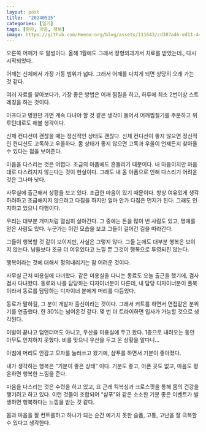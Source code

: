 ```yaml
---
layout: post
title:  "20240515"
categories: [일기]
tags: [환자, 마음, 행복]
image: https://github.com/Heeom-org/blog/assets/111643/cd387a46-ed11-4481-a0da-345cde0489ae
---
```


오른쪽 어깨가 또 말썽이다. 올해 1월에도 그래서 정형외과가서 치료를 받았는데., 다시 시작되었다.

어깨는 신체에서 가장 가동 범위가 넓다. 그래서 어깨를 다치게 되면 상당히 오래 가는 것 같다.

여러 자료를 찾아보다가, 가장 좋은 방법은 어깨 찜질을 하고, 하루에 최소 2번이상 스트레칭을 하는 것이다.

아프다고 병원만 가면 계속 다녀야 할 것 같은 생각이 들어서 어깨찜질기를 주문하고 위 루틴대로도 해볼 생각이다.

신체 컨디션이 괜찮을 때는 정신적인 상태도 괜찮다. 신체 컨디션이 좋지 않으면 정신적인 컨디션도 고독하고 우울하다. 몸 상태가 좋지 않으면 고독과 우울이 언제든지 찾아올 수 있다는 점을 보여준다.

마음을 다스리는 것은 어렵다. 조금의 아픔에도 흔들리기 때문이다. 내 마음이지만 마음대로 다스려지지 않는다는 것이 현실이다. 그래도 내 몸 아픔으로 인해 다스리기 어려운 것은 그나마 낫다.

사무실에 출근해서 상황을 보고 있다. 조급한 마음이 있기 때문이다. 항상 여유있게 생각하려하고 조급해지지 않으려고 다짐을 하지만 얼마 안가 다짐은 먼지가 된다. 그래도 인지하고 있으니 다행이다.

우리는 대부분 개미처럼 열심히 살아간다. 그 중에는 돈을 많이 번 사람도 있고, 명예를 얻은 사람도 있다. 누군가는 이런 모습을 보고 그들이 걸어간 길을 따라간다.

그들이 행복할 것 같이 보이지만, 사실은 그렇지 않다. 그들 눈에도 대부분 행복은 보이지 않는다. 남들보다 조금 더 여유있다고 느낄 뿐 그것이 행복으로 투영되진 않는다.

행복이라는 것에 대해서 정의내리기는 참 어려운 것이다.

사무실 근처 미용실에 다녀왔다. 같은 미용실을 다니는 동료도 오늘 출근을 했기에, 겸사겸사 다녀왔다. 동료와 나를 담당하는 디자이너분이 다른데, 내 담당 디자이너분이 풀북이라서 동료를 담당하는 디자이너 분에게 머리를 다듬었다.

동료가 말하길, 그 분이 개발자 출신이라는 것이다. 그래서 커트를 하면서 면접같은 분위기를 연출했다. 한 30%는 넘어온것 같다. 몇 번 더 트라이하면 입사가 가능할 것으로 생각된다.

이발이 끝나고 덤앤더머도 아니고, 우산을 미용실에 두고 왔다. 1층으로 내려오는 동안 아무도 인지하지 못했다. 비를 맞으니 우산을 두고 온 상황을 알다니…

아침에 머리도 안감고 모자를 눌러쓰고 왔기에, 샴푸를 하면서 기분이 좋아졌다.

내가 생각하는 행복은 “기분이 좋은 상태” 이다. 기분도 좋고, 아픈 곳도 없고, 마음도 평온하면 행복한 느낌을 준다.

마음을 다스리는 것은 수련을 하고 있고, 요 근래 킥복싱과 크로스핏을 통해 몸의 건강을 챙기려고 하고 있다. 이런 것들이 조합되어 “샴푸”와 같은 소소한 기분 좋은 이벤트가 발생하면 행복하다는 느낌을 받는 것 같다.

몸과 마음을 잘 컨트롤하고 하나가 되는 순간 예기치 못한 슬픔, 고통, 고난을 잘 극복할 수 있다고 생각한다.
